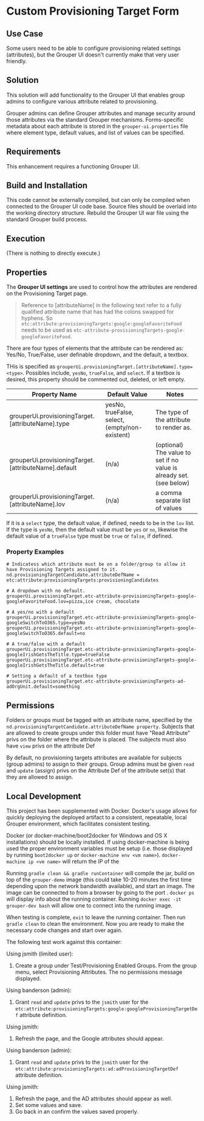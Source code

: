 Custom Provisioning Target Form
===============================

## Use Case
Some users need to be able to configure provisioning related settings (attributes), but the Grouper UI doesn't currently make that very user friendly.

## Solution
This solution will add functionality to the Grouper UI that enables group admins to configure various attribute related to provisioning.
 
Grouper admins can define Grouper attributes and manage security around those attributes via the standard Grouper mechanisms. Forms-specific 
metadata about each attribute is stored in the `grouper-ui.properties` file where element type, default values, and list of values can be specified. 

## Requirements
This enhancement requires a functioning Grouper UI.

## Build and Installation
This code cannot be externally compiled, but can only be compiled when connected to the Grouper UI code base. Source files should be
 overlaid into the working directory structure. Rebuild the Grouper UI war file using the standard Grouper build process. 

## Execution
(There is nothing to directly execute.)

## Properties
The **Grouper UI settings** are used to control how the attributes are rendered on the Provisioning Target page.

> Reference to [attributeName] in the following text refer to a fully qualified attribute name that has had the colons swapped for hyphens.
> So `etc:attribute:provisioningTargets:google:googleFavoriteFood` needs to be used as `etc-attribute-provisioningTargets-google-googleFavoriteFood`.

There are four types of elements that the attribute can be rendered as: Yes/No, True/False, user definable dropdown, and the default, a textbox.

THis is specified as `grouperUi.provisioningTarget.[attributeName].type=<type>`. Possibles include, `yesNo`, `trueFalse`, and `select`. If a 
textbox is desired, this property should be commented out, deleted, or left empty. 
 

|Property Name|Default Value|Notes|
|-------------|-------------|-----|
|grouperUi.provisioningTarget.[attributeName].type|yesNo, trueFalse, select, (empty/non-existent)|The type of the attribute to render as.|
|grouperUi.provisioningTarget.[attributeName].default|(n/a)|(optional) The value to set if no value is already set. (see below)|
|grouperUi.provisioningTarget.[attributeName].lov|(n/a)|a comma separate list of values|

If it is a `select` type, the default value, if defined, needs to be in the `lov` list. If the type is `yesNo`, then the default value 
must be `yes` or `no`, likewise the default value of a `trueFalse` type must be `true` or `false`, if defined.  

### Property Examples

```
# Indicatess which attribute must be on a folder/group to allow it have Provisioning Targets assigned to it.
nd.provisioningTargetCandidate.attributeDefName = etc:attribute:provisioningTargets:provisioningCandidates

# A dropdown with no default.
grouperUi.provisioningTarget.etc-attribute-provisioningTargets-google-googleFavoriteFood.lov=pizza,ice cream, chocolate

# A yes/no with a default
grouperUi.provisioningTarget.etc-attribute-provisioningTargets-google-googleSwitchToO365.type=yesNo
grouperUi.provisioningTarget.etc-attribute-provisioningTargets-google-googleSwitchToO365.default=no

# A true/false with a default
grouperUi.provisioningTarget.etc-attribute-provisioningTargets-google-googleIrishGetsTheTitle.type=trueFalse
grouperUi.provisioningTarget.etc-attribute-provisioningTargets-google-googleIrishGetsTheTitle.default=true

# Setting a default of a textbox type
grouperUi.provisioningTarget.etc-attribute-provisioningTargets-ad-adOrgUnit.default=something

```

## Permissions
Folders or groups must be tagged with an attribute name, specified by the `nd.provisioningTargetCandidate.attributeDefName property`.
Subjects that are allowed to create groups under this folder must have "Read Attribute" privs on the folder where the attribute is placed.
The subjects must also have `view` privs on the attribute Def

By default, no provisioning targets attributes are available for subjects (group admins) to assign to their groups. Group admins must be given `read` and `update` (assign)
 privs on the Attribute Def of the attribute set(s) that they are allowed to assign.  

## Local Development
This project has been supplemented with Docker. Docker's usage allows for quickly deploying the deployed artifact to a
consistent, repeatable, local Grouper environment, which facilitates consistent testing.

Docker (or docker-machine/boot2docker for Windows and OS X installations) should be locally installed. If using docker-machine is being used
the proper environment variables must be setup (i.e. those displayed by running `boot2docker up` or `docker-machine env <vm name>`). `docker-machine ip <vm name>` will return the IP of the 

Running `gradle clean && gradle runContainer` will compile the jar, build on top of the `grouper-demo` image (this could take 10-20 minutes
 the first time depending upon the network bandwidth available), and start an image. The image can be connected to from a browser by going to the port . `docker ps` will display info about the running container. Running
 `docker exec -it grouper-dev bash` will allow one to connect into the running image. 

When testing is complete, `exit` to leave the running container. Then run `gradle clean` to clean
  the environment. Now you are ready to make the necessary code changes and start over again.

The following test work against this container:

Using jsmith (limited user):

1. Create a group under Test/Provisioning Enabled Groups. From the group menu, select Provisioning Attributes. The no permissions message displayed.

Using banderson (admin):

1. Grant `read` and `update` privs to the `jsmith` user for the `etc:attribute:provisioningTargets:google:googleProvisioningTargetDef` attribute definition.

Using jsmith:

1. Refresh the page, and the Google attributes should appear.

Using banderson (admin):

1. Grant `read` and `update` privs to the `jsmith` user for the `etc:attribute:provisioningTargets:ad:adProvisioningTargetDef` attribute definition.

Using jsmith:

1. Refresh the page, and the AD attributes should appear as well.
1. Set some values and save.
1. Go back in an confirm the values saved properly.

